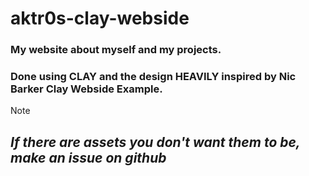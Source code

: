 # aktr0s-clay-webside

### My website about myself and my projects.
### Done using CLAY and the design HEAVILY inspired by Nic Barker Clay Webside Example.

> [!NOTE]
> ## ***If there are assets you don't want them to be, make an issue on github***
